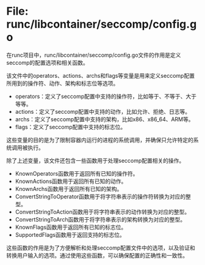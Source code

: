 # File: runc/libcontainer/seccomp/config.go

在runc项目中，runc/libcontainer/seccomp/config.go文件的作用是定义seccomp的配置选项和相关函数。

该文件中的operators、actions、archs和flags等变量是用来定义seccomp配置所用到的操作符、动作、架构和标志位等选项。

- operators：定义了seccomp配置中支持的操作符，比如等于、不等于、大于等等。
- actions：定义了seccomp配置中支持的动作，比如允许、拒绝、日志等。
- archs：定义了seccomp配置中支持的架构，比如x86、x86_64、ARM等。
- flags：定义了seccomp配置中支持的标志位。

这些变量的目的是为了限制容器内运行的进程的系统调用，并确保只允许特定的系统调用被执行。

除了上述变量，该文件还包含一些函数用于处理seccomp配置相关的操作。

- KnownOperators函数用于返回所有已知的操作符。
- KnownActions函数用于返回所有已知的动作。
- KnownArchs函数用于返回所有已知的架构。
- ConvertStringToOperator函数用于将字符串表示的操作符转换为对应的整型。
- ConvertStringToAction函数用于将字符串表示的动作转换为对应的整型。
- ConvertStringToArch函数用于将字符串表示的架构转换为对应的整型。
- KnownFlags函数用于返回所有已知的标志位。
- SupportedFlags函数用于返回支持的标志位。

这些函数的作用是为了方便解析和处理seccomp配置文件中的选项，以及验证和转换用户输入的选项。通过使用这些函数，可以确保配置的正确性和一致性。

